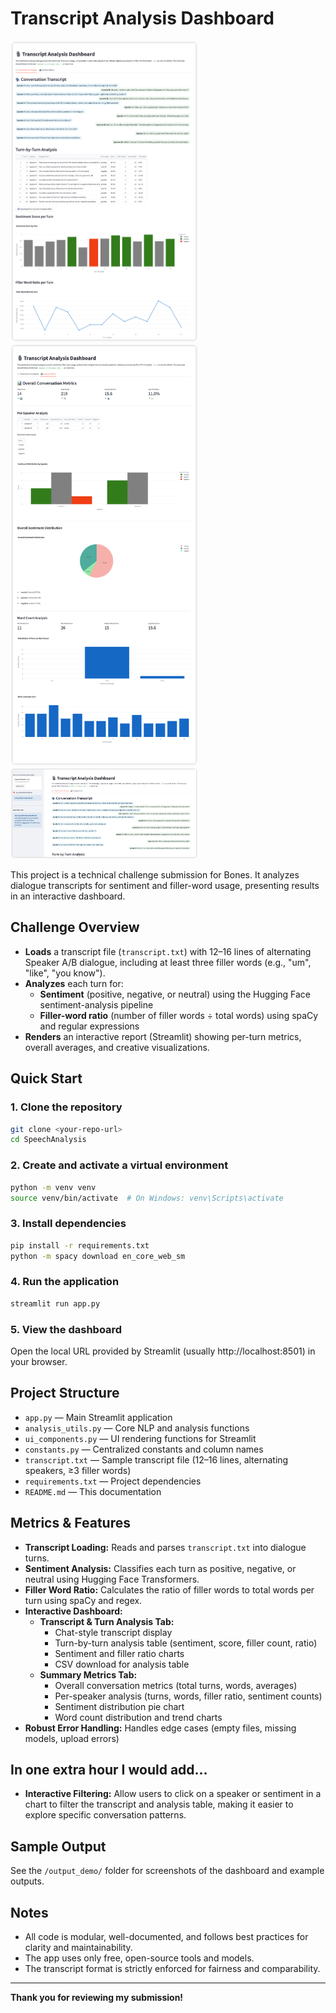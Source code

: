 # Transcript Analysis Dashboard

<p float="left">
  <img width="300" alt="Turn Analysis Tab" src="https://github.com/GabrielPower1969/SpeechAnalysis/blob/main/output_demo/1%20turn%20analysis.png?raw=true">
  <img width="300" alt="Summary Analysis Tab" src="https://github.com/GabrielPower1969/SpeechAnalysis/blob/main/output_demo/2%20summary%20analysis.png?raw=true">
  <img width="300" alt="Upload & Download Function" src="https://github.com/GabrielPower1969/SpeechAnalysis/blob/main/output_demo/3%20upload_download_function.png?raw=true">
</p>

This project is a technical challenge submission for Bones. It analyzes dialogue transcripts for sentiment and filler-word usage, presenting results in an interactive dashboard.

## Challenge Overview
- **Loads** a transcript file (`transcript.txt`) with 12–16 lines of alternating Speaker A/B dialogue, including at least three filler words (e.g., "um", "like", "you know").
- **Analyzes** each turn for:
  - **Sentiment** (positive, negative, or neutral) using the Hugging Face sentiment-analysis pipeline
  - **Filler-word ratio** (number of filler words ÷ total words) using spaCy and regular expressions
- **Renders** an interactive report (Streamlit) showing per-turn metrics, overall averages, and creative visualizations.

## Quick Start

### 1. Clone the repository
```bash
git clone <your-repo-url>
cd SpeechAnalysis
```

### 2. Create and activate a virtual environment
```bash
python -m venv venv
source venv/bin/activate  # On Windows: venv\Scripts\activate
```

### 3. Install dependencies
```bash
pip install -r requirements.txt
python -m spacy download en_core_web_sm
```

### 4. Run the application
```bash
streamlit run app.py
```

### 5. View the dashboard
Open the local URL provided by Streamlit (usually http://localhost:8501) in your browser.

## Project Structure
- `app.py` — Main Streamlit application
- `analysis_utils.py` — Core NLP and analysis functions
- `ui_components.py` — UI rendering functions for Streamlit
- `constants.py` — Centralized constants and column names
- `transcript.txt` — Sample transcript file (12–16 lines, alternating speakers, ≥3 filler words)
- `requirements.txt` — Project dependencies
- `README.md` — This documentation

## Metrics & Features
- **Transcript Loading:** Reads and parses `transcript.txt` into dialogue turns.
- **Sentiment Analysis:** Classifies each turn as positive, negative, or neutral using Hugging Face Transformers.
- **Filler Word Ratio:** Calculates the ratio of filler words to total words per turn using spaCy and regex.
- **Interactive Dashboard:**
  - **Transcript & Turn Analysis Tab:**
    - Chat-style transcript display
    - Turn-by-turn analysis table (sentiment, score, filler count, ratio)
    - Sentiment and filler ratio charts
    - CSV download for analysis table
  - **Summary Metrics Tab:**
    - Overall conversation metrics (total turns, words, averages)
    - Per-speaker analysis (turns, words, filler ratio, sentiment counts)
    - Sentiment distribution pie chart
    - Word count distribution and trend charts
- **Robust Error Handling:** Handles edge cases (empty files, missing models, upload errors)

## In one extra hour I would add…
- **Interactive Filtering:** Allow users to click on a speaker or sentiment in a chart to filter the transcript and analysis table, making it easier to explore specific conversation patterns.

## Sample Output
See the `/output_demo/` folder for screenshots of the dashboard and example outputs.

## Notes
- All code is modular, well-documented, and follows best practices for clarity and maintainability.
- The app uses only free, open-source tools and models.
- The transcript format is strictly enforced for fairness and comparability.

---

**Thank you for reviewing my submission!**
